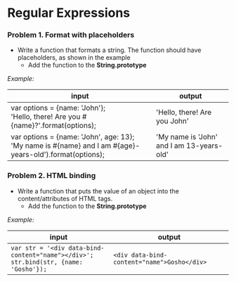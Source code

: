 Regular Expressions
=======

### Problem 1. Format with placeholders
*	Write a function that formats a string. The function should have placeholders, as shown in the example
	*	Add the function to the **String.prototype**

_Example:_

| input | output |
| ------------------------------------------------------- | ------------------------------------------ |
|	var options = {name: 'John'};<br/>'Hello, there! Are you #{name}?'.format(options);	| 'Hello, there! Are you John'|
|	var options = {name: 'John', age: 13};<br/>'My name is #{name} and I am #{age}-years-old').format(options);|'My name is 'John' and I am 13-years-old' |

### Problem 2. HTML binding
*	Write a function that puts the value of an object into the content/attributes of HTML tags.
	*	Add the function to the **String.prototype**

_Example:_

| input | output |
| ------------------------------------------------------- | ------------------------------------------ |
|	`var str = '<div data-bind-content="name"></div>';`<br/>`str.bind(str, {name: 'Gosho'});`| `<div data-bind-content="name">Gosho</div>`|

